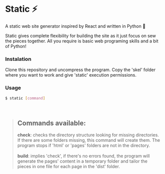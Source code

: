 # Static ⚡
A static web site generator inspired by React and written in Python 🐍

Static gives complete flexibility for building the site as it just focus on sew the pieces together. All you require is basic web programing skills and a bit of Python!

### Instalation
Clone this repository and uncompress the program. Copy the 'skel' folder where you want to work and give 'static' execution permissions.

### Usage
```bash
$ static [command]
```
<br />

> ## **Commands available:**
> **check**: checks the directory structure looking for missing directories. If there are some folders missing, this command will create them. The program stops if 'html' or 'pages' folders are not in the directory.<br /><br />
> **build**: implies 'check', if there's no errors found, the program will generate the pages' content in a temporary folder and tailor the pieces in one file for each page in the 'dist' folder.